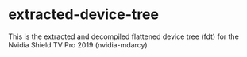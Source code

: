 # extracted-device-tree
This is the extracted and decompiled flattened device tree (fdt) for the Nvidia Shield TV Pro 2019 (nvidia-mdarcy)
